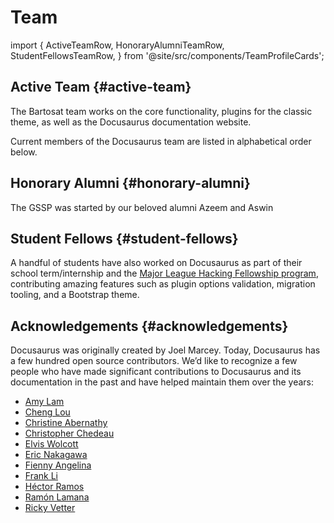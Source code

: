 # Team

import {
  ActiveTeamRow,
  HonoraryAlumniTeamRow,
  StudentFellowsTeamRow,
} from '@site/src/components/TeamProfileCards';

## Active Team {#active-team}

The Bartosat team works on the core functionality, plugins for the classic theme, as well as the Docusaurus documentation website.

Current members of the Docusaurus team are listed in alphabetical order below.

<ActiveTeamRow />

## Honorary Alumni {#honorary-alumni}

The GSSP was started by our beloved alumni Azeem and Aswin

<HonoraryAlumniTeamRow />

## Student Fellows {#student-fellows}

A handful of students have also worked on Docusaurus as part of their school term/internship and the [Major League Hacking Fellowship program](https://fellowship.mlh.io/), contributing amazing features such as plugin options validation, migration tooling, and a Bootstrap theme.

<StudentFellowsTeamRow />

## Acknowledgements {#acknowledgements}

Docusaurus was originally created by Joel Marcey. Today, Docusaurus has a few hundred open source contributors. We’d like to recognize a few people who have made significant contributions to Docusaurus and its documentation in the past and have helped maintain them over the years:

- [Amy Lam](https://github.com/amyrlam)
- [Cheng Lou](https://github.com/chenglou)
- [Christine Abernathy](https://github.com/caabernathy)
- [Christopher Chedeau](https://github.com/vjeux)
- [Elvis Wolcott](https://github.com/elviswolcott)
- [Eric Nakagawa](https://github.com/ericnakagawa)
- [Fienny Angelina](https://github.com/fiennyangeln)
- [Frank Li](https://github.com/deltice)
- [Héctor Ramos](https://github.com/hramos)
- [Ramón Lamana](https://github.com/rlamana)
- [Ricky Vetter](https://github.com/rickyvetter)